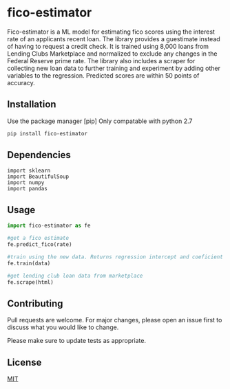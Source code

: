 # fico-estimator

Fico-estimator is a ML model for estimating fico scores using the interest rate of an applicants recent loan. The library provides a guestimate instead of having to request a credit check. It is trained using 8,000 loans from Lending Clubs Marketplace and normalized to exclude any changes in the Federal Reserve prime rate. The library also includes a scraper for collecting new loan data to further training and experiment by adding other variables to the regression. Predicted scores are within 50 points of accuracy. 
## Installation

Use the package manager [pip] Only compatable with python 2.7
```bash
pip install fico-estimator
```

## Dependencies
```
import sklearn
import BeautifulSoup
import numpy
import pandas
```

## Usage

```python
import fico-estimator as fe

#get a fico estimate
fe.predict_fico(rate)

#train using the new data. Returns regression intercept and coeficient (y = mx + b)
fe.train(data)

#get lending club loan data from marketplace
fe.scrape(html)
```

## Contributing
Pull requests are welcome. For major changes, please open an issue first to discuss what you would like to change.

Please make sure to update tests as appropriate.

## License
[MIT](https://choosealicense.com/licenses/mit/)
